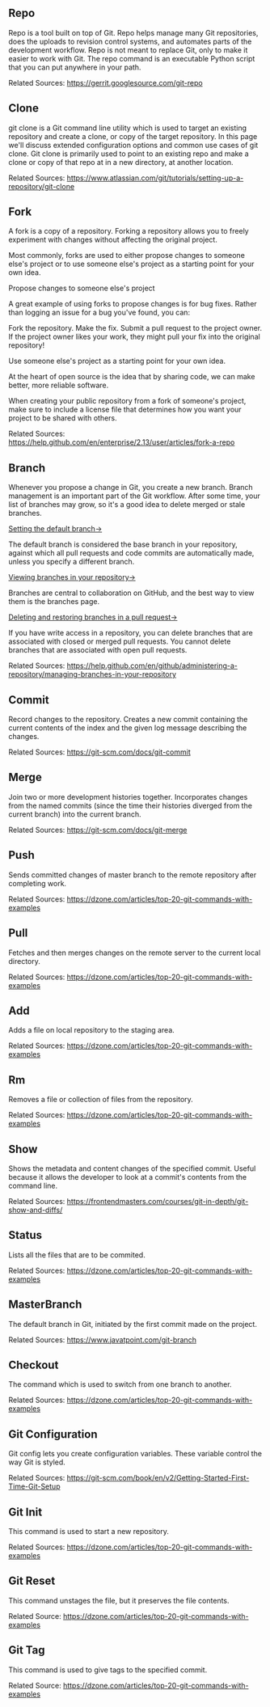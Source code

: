 
## Repo
Repo is a tool built on top of Git. Repo helps manage many Git repositories, does the uploads to revision control systems, and automates parts of the development workflow. Repo is not meant to replace Git, only to make it easier to work with Git. The repo command is an executable Python script that you can put anywhere in your path.

Related Sources:
https://gerrit.googlesource.com/git-repo

## Clone  
git clone is a Git command line utility which is used to target an existing repository and create a clone, or copy of the target repository. In this page we'll discuss extended configuration options and common use cases of git clone. Git clone is primarily used to point to an existing repo and make a clone or copy of that repo at in a new directory, at another location.

Related Sources:
https://www.atlassian.com/git/tutorials/setting-up-a-repository/git-clone

## Fork
A fork is a copy of a repository. Forking a repository allows you to freely experiment with changes without affecting the original project.

Most commonly, forks are used to either propose changes to someone else's project or to use someone else's project as a starting point for your own idea.

Propose changes to someone else's project

A great example of using forks to propose changes is for bug fixes. Rather than logging an issue for a bug you've found, you can:

Fork the repository.
Make the fix.
Submit a pull request to the project owner.
If the project owner likes your work, they might pull your fix into the original repository!

Use someone else's project as a starting point for your own idea.

At the heart of open source is the idea that by sharing code, we can make better, more reliable software.

When creating your public repository from a fork of someone's project, make sure to include a license file that determines how you want your project to be shared with others.

Related Sources:
https://help.github.com/en/enterprise/2.13/user/articles/fork-a-repo

## Branch
Whenever you propose a change in Git, you create a new branch. Branch management is an important part of the Git workflow. After some time, your list of branches may grow, so it's a good idea to delete merged or stale branches.

[Setting the default branch→](https://help.github.com/en/github/administering-a-repository/setting-the-default-branch)

The default branch is considered the base branch in your repository, against which all pull requests and code commits are automatically made, unless you specify a different branch.

[Viewing branches in your repository→](https://help.github.com/en/github/administering-a-repository/viewing-branches-in-your-repository)

Branches are central to collaboration on GitHub, and the best way to view them is the branches page.

[Deleting and restoring branches in a pull request→](https://help.github.com/en/github/administering-a-repository/deleting-and-restoring-branches-in-a-pull-request)

If you have write access in a repository, you can delete branches that are associated with closed or merged pull requests. You cannot delete branches that are associated with open pull requests.

Related Sources: 
https://help.github.com/en/github/administering-a-repository/managing-branches-in-your-repository

## Commit
Record changes to the repository. Creates a new commit containing the current contents of the index and the given log message describing the changes.

Related Sources: 
https://git-scm.com/docs/git-commit

## Merge
Join two or more development histories together. Incorporates changes from the named commits (since the time their histories diverged from the current branch) into the current branch. 

Related Sources:
https://git-scm.com/docs/git-merge


 ## Push	
 Sends committed changes of master branch to the remote repository after completing work.

 Related Sources:
 https://dzone.com/articles/top-20-git-commands-with-examples
 
 ## Pull	
 Fetches and then merges changes on the remote server to the current local directory.

 Related Sources:
 https://dzone.com/articles/top-20-git-commands-with-examples
 
 ## Add	
 Adds a file on local repository to the staging area.

 Related Sources:
 https://dzone.com/articles/top-20-git-commands-with-examples
 
 ## Rm 	
 Removes a file or collection of files from the repository.  
 
 Related Sources:
 https://dzone.com/articles/top-20-git-commands-with-examples
 
 ## Show
 Shows the metadata and content changes of the specified commit. Useful because it allows the developer to look at a commit's contents from the command line.

 Related Sources:
 https://frontendmasters.com/courses/git-in-depth/git-show-and-diffs/
 
 ## Status	
 Lists all the files that are to be commited.

 Related Sources:
 https://dzone.com/articles/top-20-git-commands-with-examples

 ## MasterBranch 	
 The default branch in Git, initiated by the first commit made on the project.
 
 Related Sources:
 https://www.javatpoint.com/git-branch

 ## Checkout
 The command which is used to switch from one branch to another.
 
 Related Sources:
 https://dzone.com/articles/top-20-git-commands-with-examples
 
 ## Git Configuration
 Git config lets you create configuration variables. These variable control the way Git is styled. 
 
 Related Sources:
 https://git-scm.com/book/en/v2/Getting-Started-First-Time-Git-Setup

 ## Git Init
 This command is used to start a new repository.
 
 Related Sources:
 https://dzone.com/articles/top-20-git-commands-with-examples
 
 ## Git Reset
 This command unstages the file, but it preserves the file contents.
 
 Related Source:
 https://dzone.com/articles/top-20-git-commands-with-examples
 
 ## Git Tag
 This command is used to give tags to the specified commit.
 
 Related Source:
 https://dzone.com/articles/top-20-git-commands-with-examples
 
